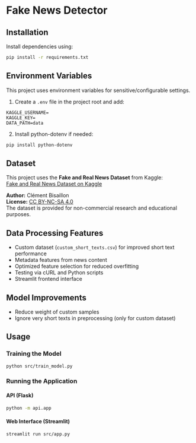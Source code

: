 # Fake News Detector

## Installation
Install dependencies using:
```bash
pip install -r requirements.txt
```
## Environment Variables

This project uses environment variables for sensitive/configurable settings.

1. Create a `.env` file in the project root and add:
```env
KAGGLE_USERNAME=
KAGGLE_KEY=
DATA_PATH=data
```

2. Install python-dotenv if needed:
```bash
pip install python-dotenv
```

## Dataset
This project uses the **Fake and Real News Dataset** from Kaggle:  
[Fake and Real News Dataset on Kaggle](https://www.kaggle.com/datasets/clmentbisaillon/fake-and-real-news-dataset)

**Author:** Clément Bisaillon  
**License:** [CC BY-NC-SA 4.0](https://creativecommons.org/licenses/by-nc-sa/4.0/)  
The dataset is provided for non-commercial research and educational purposes.

## Data Processing Features
- Custom dataset (`custom_short_texts.csv`) for improved short text performance
- Metadata features from news content
- Optimized feature selection for reduced overfitting
- Testing via cURL and Python scripts
- Streamlit frontend interface

## Model Improvements
- Reduce weight of custom samples
- Ignore very short texts in preprocessing (only for custom dataset)

## Usage

### Training the Model
```bash
python src/train_model.py
```

### Running the Application

#### API (Flask)
```bash
python -m api.app
```

#### Web Interface (Streamlit)
```bash
streamlit run src/app.py
```
